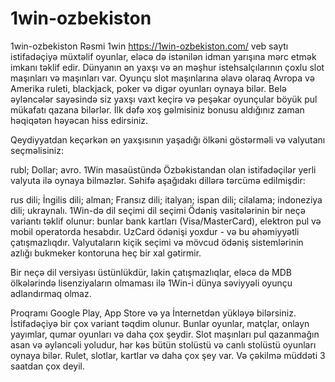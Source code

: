 # 1win-ozbekiston
1win-ozbekiston
Rəsmi 1win https://1win-ozbekiston.com/ veb saytı istifadəçiyə müxtəlif oyunlar, eləcə də istənilən idman yarışına mərc etmək imkanı təklif edir. Dünyanın ən yaxşı və ən məşhur istehsalçılarının çoxlu slot maşınları və maşınları var. Oyunçu slot maşınlarına əlavə olaraq Avropa və Amerika ruleti, blackjack, poker və digər oyunları oynaya bilər. Belə əyləncələr sayəsində siz yaxşı vaxt keçirə və peşəkar oyunçular böyük pul mükafatı qazana bilərlər. İlk dəfə xoş gəlmisiniz bonusu aldığınız zaman həqiqətən həyəcan hiss edirsiniz.

Qeydiyyatdan keçərkən ən yaxşısının yaşadığı ölkəni göstərməli və valyutanı seçməlisiniz:

rubl;
Dollar;
avro.
1Win masaüstündə Özbəkistandan olan istifadəçilər yerli valyuta ilə oynaya bilməzlər. Səhifə aşağıdakı dillərə tərcümə edilmişdir:

rus dili;
İngilis dili;
alman;
Fransız dili;
italyan;
ispan dili;
cilalama;
indoneziya dili;
ukraynalı.
1Win-də dil seçimi
dil seçimi
Ödəniş vasitələrinin bir neçə variantı təklif olunur: bunlar bank kartları (Visa/MasterCard), elektron pul və mobil operatorda hesabdır. UzCard ödənişi yoxdur - və bu əhəmiyyətli çatışmazlıqdır. Valyutaların kiçik seçimi və mövcud ödəniş sistemlərinin azlığı bukmeker kontoruna heç bir xal gətirmir.

Bir neçə dil versiyası üstünlükdür, lakin çatışmazlıqlar, eləcə də MDB ölkələrində lisenziyaların olmaması ilə 1Win-i dünya səviyyəli oyunçu adlandırmaq olmaz.

Proqramı Google Play, App Store və ya İnternetdən yükləyə bilərsiniz. İstifadəçiyə bir çox variant təqdim olunur. Bunlar oyunlar, matçlar, onlayn yayımlar, qumar oyunları və daha çox şeydir. Slot maşınları pul qazanmağın asan və əyləncəli yoludur, hər kəs bütün stolüstü və canlı stolüstü oyunları oynaya bilər. Rulet, slotlar, kartlar və daha çox şey var. Və çəkilmə müddəti 3 saatdan çox deyil.
